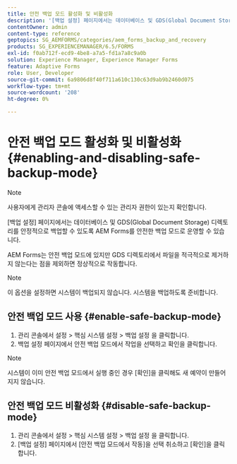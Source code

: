 ```yaml
---
title: 안전 백업 모드 활성화 및 비활성화
description: '[백업 설정] 페이지에서는 데이터베이스 및 GDS(Global Document Storage) 디렉토리를 안정적으로 백업할 수 있도록 AEM Forms를 안전한 백업 모드로 운영할 수 있습니다. 안전 백업 모드를 활성화하고 비활성화하는 방법에 대해 알아봅니다.'
contentOwner: admin
content-type: reference
geptopics: SG_AEMFORMS/categories/aem_forms_backup_and_recovery
products: SG_EXPERIENCEMANAGER/6.5/FORMS
exl-id: f0ab712f-ecd9-4be8-a7a5-fd1a7a8c9a0b
solution: Experience Manager, Experience Manager Forms
feature: Adaptive Forms
role: User, Developer
source-git-commit: 6a9806d8f40f711a610c130c63d9ab9b2460d075
workflow-type: tm+mt
source-wordcount: '208'
ht-degree: 0%

---
```


# 안전 백업 모드 활성화 및 비활성화 {#enabling-and-disabling-safe-backup-mode}

>[!NOTE]
> 
> 사용자에게 관리자 콘솔에 액세스할 수 있는 관리자 권한이 있는지 확인합니다.

[백업 설정] 페이지에서는 데이터베이스 및 GDS(Global Document Storage) 디렉토리를 안정적으로 백업할 수 있도록 AEM Forms를 안전한 백업 모드로 운영할 수 있습니다.

AEM Forms는 안전 백업 모드에 있지만 GDS 디렉토리에서 파일을 적극적으로 제거하지 않는다는 점을 제외하면 정상적으로 작동합니다.

>[!NOTE]
>
>이 옵션을 설정하면 시스템이 백업되지 않습니다. 시스템을 백업하도록 준비합니다.

## 안전 백업 모드 사용 {#enable-safe-backup-mode}

1. 관리 콘솔에서 설정 > 핵심 시스템 설정 > 백업 설정 을 클릭합니다.
1. 백업 설정 페이지에서 안전 백업 모드에서 작업을 선택하고 확인을 클릭합니다.

>[!NOTE]
>
>시스템이 이미 안전 백업 모드에서 실행 중인 경우 [확인]을 클릭해도 새 예약이 만들어지지 않습니다.

## 안전 백업 모드 비활성화 {#disable-safe-backup-mode}

1. 관리 콘솔에서 설정 > 핵심 시스템 설정 > 백업 설정 을 클릭합니다.
1. [백업 설정] 페이지에서 [안전 백업 모드에서 작동]을 선택 취소하고 [확인]을 클릭합니다.
